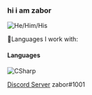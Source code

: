 ### hi i am zabor </a>
![He/Him/His](https://img.shields.io/badge/-%F0%9F%A7%91%20He/Him/His-2a7ecc?)

🤖Languages I work with:
#### Languages

![CSharp](https://img.shields.io/badge/-CSharp-0d0d0d?&logo=c-sharp&logoColor=blue)




  
<a href="https://discord.gg/NcYK2rZMjb">Discord Server</a>
zabor#1001
